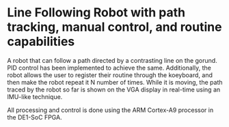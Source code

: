 
# Line Following Robot with path tracking, manual control, and routine capabilities

A robot that can follow a path directed by a contrasting line on the gorund. PID control has been implemented to
achieve the same. Additionally, the robot allows the user to register their routine through the koeyboard, and then
make the robot repeat it N number of times. While it is moving, the path traced by the robot so far is shown on the
VGA display in real-time using an IMU-like technique.

All processing and control is done using the ARM Cortex-A9 processor in the DE1-SoC FPGA.
